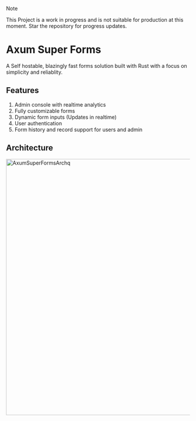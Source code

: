 > [!NOTE]  
> This Project is a work in progress and is not suitable for production at this moment.
> Star the repository for progress updates.


# Axum Super Forms
A Self hostable, blazingly fast forms solution built with Rust with a focus on simplicity and reliablity. 

## Features
1. Admin console with realtime analytics
2. Fully customizable forms
3. Dynamic form inputs (Updates in realtime)
4. User authentication
5. Form history and record support for users and admin


## Architecture
<img width="700" alt="AxumSuperFormsArchq" src="https://github.com/user-attachments/assets/f2026e3c-75e4-42cf-adf9-7faadc9d17a0">

 
